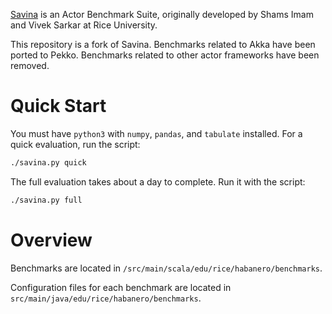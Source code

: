 [Savina](https://github.com/shamsimam/savina) is an Actor Benchmark Suite, originally developed by Shams Imam and Vivek Sarkar at Rice University.

This repository is a fork of Savina. Benchmarks related to Akka have been ported to Pekko. Benchmarks related to other actor frameworks have been removed.

# Quick Start

You must have `python3` with `numpy`, `pandas`, and `tabulate` installed. For a quick evaluation, run the script:

```bash
./savina.py quick
```

The full evaluation takes about a day to complete. Run it with the script:

```bash
./savina.py full
```

# Overview

Benchmarks are located in `/src/main/scala/edu/rice/habanero/benchmarks`.

Configuration files for each benchmark are located in `src/main/java/edu/rice/habanero/benchmarks`.